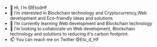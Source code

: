 - 👋 Hi, I’m @EtodHF
- 👀 I’m interested in Blockchain technology and Cryptocurrency,Web development and Eco-friendly ideas and solutions 
- 🌱 I’m currently learning Web development and Blockchain technology 
- 💞️ I’m looking to collaborate on Web development, Blockchain technology and solutions to reducing it's carbon footprint.
- 📫 You can reach me on Twitter @Eto_d_HF

<!---
EtodHF/EtodHF is a ✨ special ✨ repository because its `README.md` (this file) appears on your GitHub profile.
You can click the Preview link to take a look at your changes.
--->

